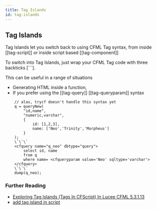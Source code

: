 ```yaml
---
title: Tag Islands
id: tag-islands
---
```


## Tag Islands ##

Tag Islands let you switch back to using CFML Tag syntax, from inside [[tag-script]] or inside script based [[tag-component]]

To switch into Tag Islands, just wrap your CFML Tag code with three backticks [```].

This can be useful in a range of situations

- Generating HTML inside a function, 
- If you prefer using the [[tag-query]] [[tag-queryparam]] syntax

```luceescript+trycf
    // alas, trycf doesn't handle this syntax yet
    q = queryNew(
        "id,name", 
        "numeric,varchar", 
        { 
            id: [1,2,3], 
            name: ['Neo','Trinity','Morpheus'] 
        } 
    );
    \`\`\`
    <cfquery name="q_neo" dbtype="query">
        select id, name
        from q
        where name= <cfqueryparam value='Neo' sqltype='varchar'>
    </cfquery>
    \`\`\`
    dump(q_neo);
```

### Further Reading

- [Exploring Tag Islands (Tags In CFScript) In Lucee CFML 5.3.1.13](https://www.bennadel.com/blog/3768-exploring-tag-islands-tags-in-cfscript-in-lucee-cfml-5-3-1-13.htm)
- [add tag island in script](https://luceeserver.atlassian.net/browse/LDEV-1324)
